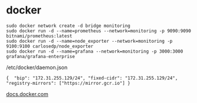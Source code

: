 # docker

```
sudo docker network create -d bridge monitoring
sudo docker run -d --name=prometheus --network=monitoring -p 9090:9090 bitnami/prometheus:latest
sudo docker run -d --name=node_exporter --network=monitoring -p 9100:9100 carlosedp/node_exporter
sudo docker run -d --name=grafana --network=monitoring -p 3000:3000 grafana/grafana-enterprise
```

/etc/docker/daemon.json
```
{  "bip": "172.31.255.129/24", "fixed-cidr": "172.31.255.129/24", "registry-mirrors": ["https://mirror.gcr.io"] }
```

[docs.docker.com](https://docs.docker.com/manuals/)
